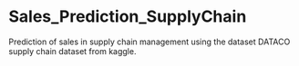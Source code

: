 # Sales_Prediction_SupplyChain
Prediction of sales in supply chain management using the dataset DATACO supply chain dataset from kaggle.

